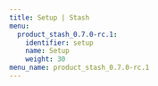 ```yaml
---
title: Setup | Stash
menu:
  product_stash_0.7.0-rc.1:
    identifier: setup
    name: Setup
    weight: 30
menu_name: product_stash_0.7.0-rc.1
---
```

